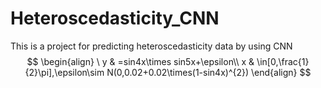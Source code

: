 # Heteroscedasticity_CNN
This is a project for predicting heteroscedasticity data by using CNN
$$
\begin{align}
\ y & =sin4x\times sin5x+\epsilon\\
x & \in[0,\frac{1}{2}\pi],\epsilon\sim N(0,0.02+0.02\times(1-sin4x)^{2})
\end{align}
$$
